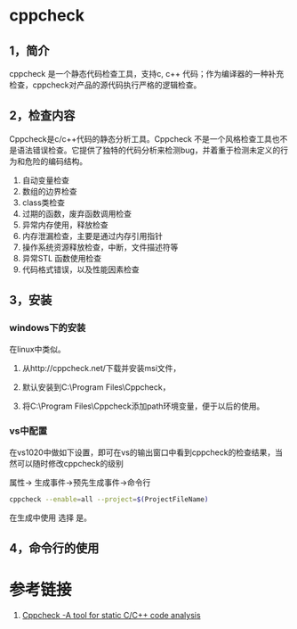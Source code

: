 # cppcheck 

## 1，简介

cppcheck 是一个静态代码检查工具，支持c, c++ 代码；作为编译器的一种补充检查，cppcheck对产品的源代码执行严格的逻辑检查。 



## 2，检查内容

Cppcheck是c/c++代码的静态分析工具。Cppcheck 不是一个风格检查工具也不是语法错误检查。它提供了独特的代码分析来检测bug，并着重于检测未定义的行为和危险的编码结构。

1. 自动变量检查
2. 数组的边界检查
3. class类检查
4. 过期的函数，废弃函数调用检查
5. 异常内存使用，释放检查
6. 内存泄漏检查，主要是通过内存引用指针
7. 操作系统资源释放检查，中断，文件描述符等
8. 异常STL 函数使用检查
9. 代码格式错误，以及性能因素检查



## 3，安装

### windows下的安装

在linux中类似。

1. 从http://cppcheck.net/下载并安装msi文件，

2. 默认安装到C:\Program Files\Cppcheck，

3. 将C:\Program Files\Cppcheck添加path环境变量，便于以后的使用。

    

### vs中配置

在vs1020中做如下设置，即可在vs的输出窗口中看到cppcheck的检查结果，当然可以随时修改cppcheck的级别

属性-> 生成事件->预先生成事件->命令行

```bash
cppcheck --enable=all --project=$(ProjectFileName)
```

在生成中使用  选择 是。



## 4，命令行的使用

# 参考链接

1. [Cppcheck -A tool for static C/C++ code analysis](http://cppcheck.net/)